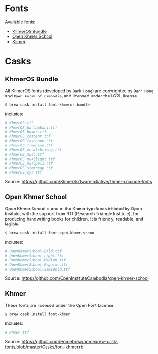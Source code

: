 # Fonts

Available fonts:
- [KhmerOS Bundle](#khmeros-bundle)
- [Open Khmer School](#open-khmer-school)
- [Khmer](#khmer)


# Casks
## KhmerOS Bundle
All KhmerOS fonts (developed by `Danh Hong`) are copyrighted by `Danh Hong` and `Open Forum of Cambodia`, and licensed under the LGPL license.

```bash
$ brew cask install font-khmeros-bundle
```

Includes:

```bash
# KhmerOS.ttf
# KhmerOS_battambang.ttf
# KhmerOS_bokor.ttf
# KhmerOS_content.ttf
# KhmerOS_fasthand.ttf
# KhmerOS_freehand.ttf
# KhmerOS_metalchrieng.ttf
# KhmerOS_muol.ttf
# KhmerOS_muollight.ttf
# KhmerOS_muolpali.ttf
# KhmerOS_siemreap.ttf
# KhmerOS_sys.ttf
```

Source: https://github.com/KhmerSoftwareInitiative/khmer-unicode-fonts

## Open Khmer School
Open Khmer School is one of the Khmer typefaces initiated by Open Insitute, with the support from RTI (Research Triangle Institute), for producing handwriting books for children. It is friendly, readable, and legible.

```bash
$ brew cask install font-open-khmer-school
```

Includes:

```bash
# OpenKhmerSchool-Bold.ttf
# OpenKhmerSchool-Light.ttf
# OpenKhmerSchool-Medium.ttf
# OpenKhmerSchool-Regular.ttf
# OpenKhmerSchool-SemiBold.ttf
```

Source: https://github.com/OpenInstituteCambodia/open-khmer-school

## Khmer

These fonts are licensed under the Open Font License.

```bash
$ brew cask install font-khmer
```

Includes:

```bash
# Khmer.ttf
```

Source: https://github.com/Homebrew/homebrew-cask-fonts/blob/master/Casks/font-khmer.rb
